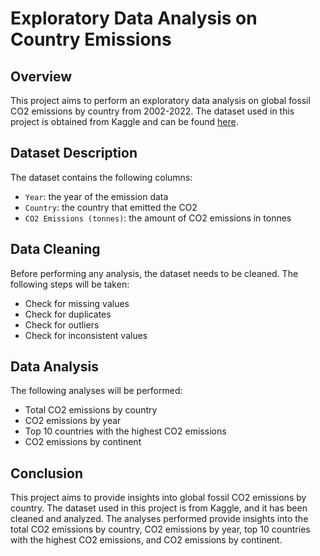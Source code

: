# Exploratory Data Analysis on Country Emissions

## Overview

This project aims to perform an exploratory data analysis on global fossil CO2 emissions by country from 2002-2022. The dataset used in this project is obtained from Kaggle and can be found [here](https://www.kaggle.com/datasets/thedevastator/global-fossil-co2-emissions-by-country-2002-2022).

## Dataset Description

The dataset contains the following columns:

- `Year`: the year of the emission data
- `Country`: the country that emitted the CO2
- `CO2 Emissions (tonnes)`: the amount of CO2 emissions in tonnes

## Data Cleaning

Before performing any analysis, the dataset needs to be cleaned. The following steps will be taken:

- Check for missing values
- Check for duplicates
- Check for outliers
- Check for inconsistent values

## Data Analysis

The following analyses will be performed:

- Total CO2 emissions by country
- CO2 emissions by year
- Top 10 countries with the highest CO2 emissions
- CO2 emissions by continent

## Conclusion

This project aims to provide insights into global fossil CO2 emissions by country. The dataset used in this project is from Kaggle, and it has been cleaned and analyzed. The analyses performed provide insights into the total CO2 emissions by country, CO2 emissions by year, top 10 countries with the highest CO2 emissions, and CO2 emissions by continent.
